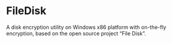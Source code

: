 FileDisk
========

A disk encryption utility on Windows x86 platform with on-the-fly encryption, based on the open source project “File Disk”.
